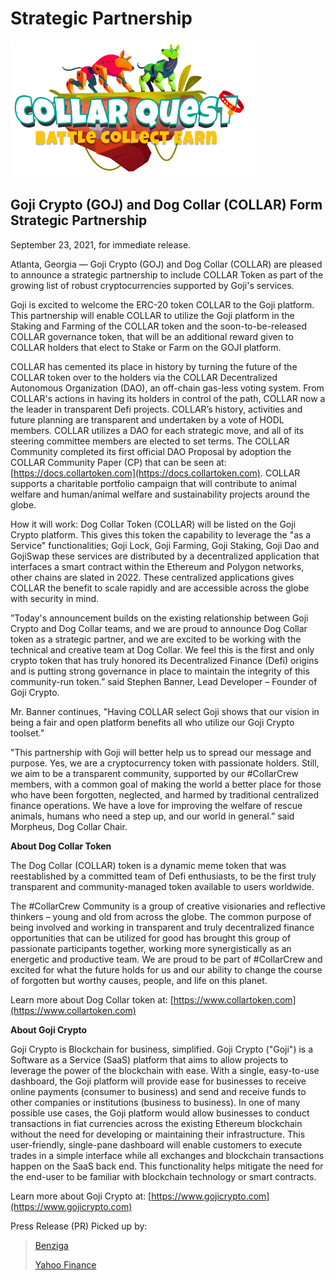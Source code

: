 # Strategic Partnership

![CollarQuest a Metaverse Play2Earn Ecosystem](../../../.gitbook/assets/CollarQuest-SM.png)

## Goji Crypto (GOJ) and Dog Collar (COLLAR) Form Strategic Partnership

September 23, 2021, for immediate release.

Atlanta, Georgia — Goji Crypto (GOJ) and Dog Collar (COLLAR) are pleased to announce a strategic partnership to include COLLAR Token as part of the growing list of robust cryptocurrencies supported by Goji's services.

Goji is excited to welcome the ERC-20 token COLLAR to the Goji platform. This partnership will enable COLLAR to utilize the Goji platform in the Staking and Farming of the COLLAR token and the soon-to-be-released COLLAR governance token, that will be an additional reward given to COLLAR holders that elect to Stake or Farm on the GOJI platform.

COLLAR has cemented its place in history by turning the future of the COLLAR token over to the holders via the COLLAR Decentralized Autonomous Organization (DAO), an off-chain gas-less voting system. From COLLAR's actions in having its holders in control of the path, COLLAR now a the leader in transparent Defi projects.  COLLAR’s history, activities and future planning are transparent and undertaken by a vote of HODL members. COLLAR utilizes a DAO for each strategic move, and all of its steering committee members are elected to set terms. The COLLAR Community completed its first official DAO Proposal by adoption the COLLAR Community Paper (CP) that can be seen at: [https://docs.collartoken.com](https://docs.collartoken.com). COLLAR supports a charitable portfolio campaign that will contribute to animal welfare and human/animal welfare and sustainability projects around the globe.

How it will work: Dog Collar Token (COLLAR) will be listed on the Goji Crypto platform. This gives this token the capability to leverage the "as a Service" functionalities; Goji Lock, Goji Farming, Goji Staking, Goji Dao and GojiSwap these services are distributed by a decentralized application that interfaces a smart contract within the Ethereum and Polygon networks, other chains are slated in 2022. These centralized applications gives COLLAR the benefit to scale rapidly and are accessible across the globe with security in mind.

”Today's announcement builds on the existing relationship between Goji Crypto and Dog Collar teams, and we are proud to announce Dog Collar token as a strategic partner, and we are excited to be working with the technical and creative team at Dog Collar. We feel this is the first and only crypto token that has truly honored its Decentralized Finance (Defi) origins and is putting strong governance in place to maintain the integrity of this community-run token.” said Stephen Banner, Lead Developer – Founder of Goji Crypto.

Mr. Banner continues, "Having COLLAR select Goji shows that our vision in being a fair and open platform benefits all who utilize our Goji Crypto toolset."

"This partnership with Goji will better help us to spread our message and purpose. Yes, we are a cryptocurrency token with passionate holders. Still, we aim to be a transparent community, supported by our #CollarCrew members, with a common goal of making the world a better place for those who have been forgotten, neglected, and harmed by traditional centralized finance operations. We have a love for improving the welfare of rescue animals, humans who need a step up, and our world in general.” said Morpheus, Dog Collar Chair.

**About Dog Collar Token**

The Dog Collar (COLLAR) token is a dynamic meme token that was reestablished by a committed team of Defi enthusiasts, to be the first truly transparent and community-managed token available to users worldwide.

The #CollarCrew Community is a group of creative visionaries and reflective thinkers – young and old from across the globe. The common purpose of being involved and working in transparent and truly decentralized finance opportunities that can be utilized for good has brought this group of passionate participants together, working more synergistically as an energetic and productive team. We are proud to be part of #CollarCrew and excited for what the future holds for us and our ability to change the course of forgotten but worthy causes, people, and life on this planet.

Learn more about Dog Collar token at: [https://www.collartoken.com](https://www.collartoken.com)

**About Goji Crypto**

Goji Crypto is Blockchain for business, simplified. Goji Crypto ("Goji") is a Software as a Service (SaaS) platform that aims to allow projects to leverage the power of the blockchain with ease. With a single, easy-to-use dashboard, the Goji platform will provide ease for businesses to receive online payments (consumer to business) and send and receive funds to other companies or institutions (business to business). In one of many possible use cases, the Goji platform would allow businesses to conduct transactions in fiat currencies across the existing Ethereum blockchain without the need for developing or maintaining their infrastructure. This user-friendly, single-pane dashboard will enable customers to execute trades in a simple interface while all exchanges and blockchain transactions happen on the SaaS back end. This functionality helps mitigate the need for the end-user to be familiar with blockchain technology or smart contracts.

Learn more about Goji Crypto at: [https://www.gojicrypto.com](https://www.gojicrypto.com)



Press Release (PR) Picked up by:

> [Benziga](https://www.benzinga.com/markets/cryptocurrency/21/09/23061133/goji-crypto-goj-and-dog-collar-collar-form-strategic-partnership)
>
> [Yahoo Finance](https://finance.yahoo.com/news/goji-crypto-goj-dog-collar-120503951.html?.tsrc=fin-srch)
